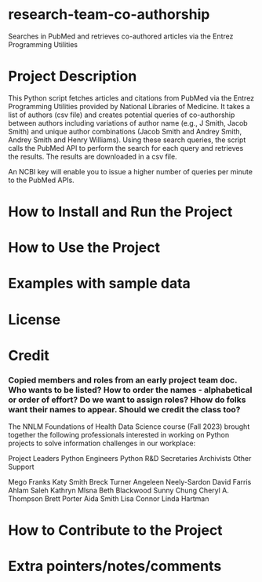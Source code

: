 # research-team-co-authorship
Searches in PubMed and retrieves co-authored articles via the Entrez Programming Utilities

# Project Description
This Python script fetches articles and citations from PubMed via the Entrez Programming Utilities provided by National Libraries of Medicine. It takes a list of authors (csv file) and creates potential queries of co-authorship between authors including variations of author name (e.g., J Smith,  Jacob Smith) and unique author combinations (Jacob Smith and Andrey Smith, Andrey Smith and Henry Williams). Using these search queries, the script calls the PubMed API to perform the search for each query and retrieves the results. The results are downloaded in a csv file. 

An NCBI key will enable you to issue a higher number of queries per minute to the PubMed APIs. 

# How to Install and Run the Project


# How to Use the Project


# Examples with sample data


# License

# Credit 

### Copied members and roles from an early project team doc. Who wants to be listed? How to order the  names - alphabetical or order of effort? Do we want to assign roles? Hhow do folks want their names to appear. Should we credit the class too?

The NNLM Foundations of Health Data Science course (Fall 2023) brought together the following professionals interested in working on Python projects to solve information challenges in our workplace: 

Project Leaders
Python Engineers
Python R&D
Secretaries
Archivists
Other Support

Mego Franks
Katy Smith
Breck Turner
Angeleen Neely-Sardon
David Farris
Ahlam Saleh
Kathryn Mlsna
Beth Blackwood
Sunny Chung
Cheryl A. Thompson
Brett Porter
Aida Smith
Lisa Connor
Linda Hartman


# How to Contribute to the Project

# Extra pointers/notes/comments
